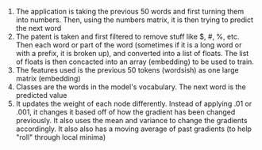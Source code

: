 1. The application is taking the previous 50 words and first turning them into numbers. Then, using the numbers matrix, it is then trying to predict the next word
2. The patent is taken and first filtered to remove stuff like \$, #, %, etc. Then each word or part of the word (sometimes if it is a long word or with a prefix, it is broken up), and converted into a list of floats. The list of floats is then concacted into an array (embedding) to be used to train.
3. The features used is the previous 50 tokens (wordsish) as one large matrix (embedding)
4. Classes are the words in the model's vocabulary. The next word is the predicted value
5. It updates the weight of each node differently. Instead of applying .01 or .001, it changes it based off of how the gradient has been changed previously. It also uses the mean and variance to change the gradients accordingly. It also also has a moving average of past gradients (to help "roll" through local minima)
